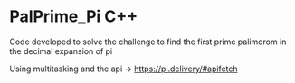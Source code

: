 # PalPrime_Pi C++

Code developed to solve the challenge to find the first prime palimdrom in the decimal expansion of pi

Using multitasking and the api -> https://pi.delivery/#apifetch

